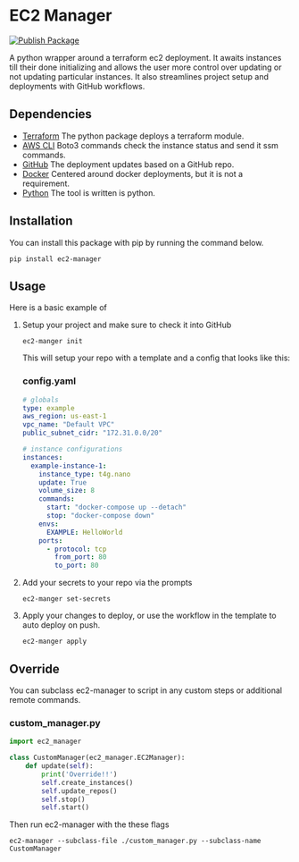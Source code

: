 # EC2 Manager

[![Publish Package](https://github.com/jamesbaber1/ec2-manager/actions/workflows/publish-package.yaml/badge.svg)](https://github.com/jamesbaber1/ec2-manager/actions/workflows/publish-package.yaml)

A python wrapper around a terraform ec2 deployment. It awaits instances till their done initializing and allows the user more control over updating or not updating particular instances.
It also streamlines project setup and deployments with GitHub workflows.

## Dependencies
* [Terraform](https://www.terraform.io/downloads.html) The python package deploys a terraform module.
* [AWS CLI](https://docs.aws.amazon.com/cli/latest/userguide/install-cliv2.html) Boto3 commands check the instance status and send it ssm commands. 
* [GitHub](https://github.com) The deployment updates based on a GitHub repo. 
* [Docker](https://docs.docker.com/) Centered around docker deployments, but it is not a requirement.
* [Python](https://www.python.org/downloads/) The tool is written is python.

## Installation
You can install this package with pip by running the command below.
```shell
pip install ec2-manager
```

## Usage
Here is a basic example of 

1. Setup your project and make sure to check it into GitHub
    ```shell
    ec2-manger init
    ```
   This will setup your repo with a template and a config that looks like this:
   ### config.yaml
   ```yaml
   # globals
   type: example
   aws_region: us-east-1
   vpc_name: "Default VPC"
   public_subnet_cidr: "172.31.0.0/20"
   
   # instance configurations
   instances:
     example-instance-1:
       instance_type: t4g.nano
       update: True
       volume_size: 8
       commands:
         start: "docker-compose up --detach"
         stop: "docker-compose down"
       envs:
         EXAMPLE: HelloWorld
       ports:
         - protocol: tcp
           from_port: 80
           to_port: 80
   
   ```
2. Add your secrets to your repo via the prompts
    ```shell
    ec2-manger set-secrets
    ```
3. Apply your changes to deploy, or use the workflow in the template to auto deploy on push.
   ```shell
   ec2-manger apply
   ```

## Override 
You can subclass ec2-manager to script in any custom steps or additional remote commands.
### custom_manager.py
```python
import ec2_manager

class CustomManager(ec2_manager.EC2Manager):
    def update(self):
        print('Override!!')
        self.create_instances()
        self.update_repos()
        self.stop()
        self.start()
```

Then run ec2-manager with the these flags
```shell
ec2-manager --subclass-file ./custom_manager.py --subclass-name CustomManager
```